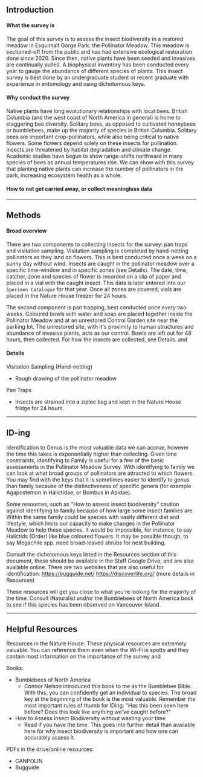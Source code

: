 
## Introduction
#### What the survey is
The goal of this survey is to assess the insect biodiversity in a restored meadow in Esquimalt Gorge Park: the Pollinator Meadow. This meadow is sectioned-off from the public and has had extensive ecological restoration done since 2020. Since then, native plants have been seeded and invasives are continually pulled. A biophysical inventory has been conducted every year to gauge the abundance of different species of plants. This insect survey is best done by an undergraduate student or recent graduate with experience in entomology and using dichotomous keys. 
#### Why conduct the survey
Native plants have long evolutionary relationships with local bees. British Columbia (and the west coast of North America in general) is home to staggering bee diversity. Solitary bees, as opposed to cultivated honeybees or bumblebees, make up the majority of species in British Columbia. Solitary bees are important crop-pollinators, while also being critical to native flowers. Some flowers depend solely on these insects for pollination. Insects are threatened by habitat degradation and climate change. Academic studies have begun to show range-shifts northward in many species of bees as annual temperatures rise. We can show with this survey that planting native plants can increase the number of pollinators in the park, increasing ecosystem health as a whole.

#### How to not get carried away, or collect meaningless data



****

## Methods
#### Broad overview
There are two components to collecting insects for the survey: pan traps and visitation sampling. Visitation sampling is completed by hand-netting pollinators as they land on flowers. This is best conducted once a week on a sunny day without wind. Insects are caught in the pollinator meadow over a specific time-window and in specific zones (see Details). The date, time, catcher, zone and species of flower is recorded on a slip of paper and placed in a vial with the caught insect. This data is later entered into our `Specimen Catalogue` for that year. Once all zones are covered, vials are placed in the Nature House freezer for 24 hours.

The second component is pan trapping, best conducted once every two weeks. Coloured bowls with water and soap are placed together inside the Pollinator Meadow and at an unrestored Control Garden site near the parking lot. The unrestored site, with it's proximity to human structures and abundance of invasive plants, acts as our control. Bowls are left out for 48 hours, then collected. For how the insects are collected, see Details. and 

#### Details
Visitation Sampling (Hand-netting)
- Rough drawing of the pollinator meadow

Pan Traps
- Insects are strained into a ziploc bag and kept in the Nature House fridge for 24 hours.


****

## ID-ing

Identification to Genus is the most valuable data we can accrue, however the time this takes is exponentially higher than collecting. Given time constraints, identifying to Family is useful for a few of the basic assessments in the Pollinator Meadow Survey. With identifying to family we can look at what broad groups of pollinators are attracted to which flowers. You may find with the keys that it is sometimes easier to identify to genus than family because of the distinctiveness of specific genera (for example Agapostemon in Halictidae, or Bombus in Apidae).

Some resources, such as "How to assess insect biodiversity" caution against identifying to family because of how large some insect families are. Within the same family could be species with vastly different diet and lifestyle, which limits our capacity to make changes in the Pollinator Meadow to help these species. It would be impossible, for instance, to say Halictids (Order) like blue coloured flowers. It may be possible though, to say Megachile spp. need broad-leaved shrubs for nest building.

Consult the dichotomous keys listed in the Resources section of this document, these should be available in the Staff Google Drive, and are also available online. There are two websites that are also useful for identification: https://bugguide.net/
https://discoverlife.org/ (more details in Resources)

These resources will get you close to what you're looking for the majority of the time. Consult iNaturalist and/or the Bumblebees of North America book to see if this species has been observed on Vancouver Island.

****

## Helpful Resources
Resources in the Nature House:
These physical resources are extremely valuable. You can reference them even when the Wi-Fi is spotty and they contain most information on the importance of the survey and 

Books: 
- Bumblebees of North America
	- Connor Nelson introduced this book to me as the Bumblebee Bible. With this, you can confidently get an individual to species. The broad key at the beginning of the book is the most valuable. Remember the most important rules of thumb for IDing: "Has this been seen here before? Does this look like anything we've caught before?" 
- How to Assess Insect Biodiversity without wasting your time
	- Read if you have the time. This goes into further detail than available here for why insect biodiversity is important and how one can accurately assess it.

PDFs in the drive/online resources:
- CANPOLIN
- Bugguide

